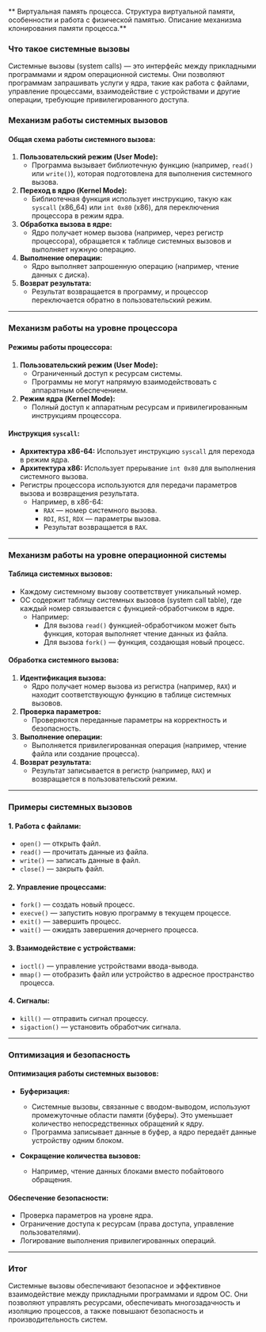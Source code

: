 ** Виртуальная память процесса. Структура виртуальной памяти, особенности и работа с физической памятью. Описание механизма клонирования памяти процесса.**

### Что такое системные вызовы

Системные вызовы (system calls) — это интерфейс между прикладными программами и ядром операционной системы. Они позволяют программам запрашивать услуги у ядра, такие как работа с файлами, управление процессами, взаимодействие с устройствами и другие операции, требующие привилегированного доступа.

### Механизм работы системных вызовов

#### Общая схема работы системного вызова:

1. **Пользовательский режим (User Mode):**
    - Программа вызывает библиотечную функцию (например, `read()` или `write()`), которая подготовлена для выполнения системного вызова.
2. **Переход в ядро (Kernel Mode):**
    - Библиотечная функция использует инструкцию, такую как `syscall` (x86_64) или `int 0x80` (x86), для переключения процессора в режим ядра.
3. **Обработка вызова в ядре:**
    - Ядро получает номер вызова (например, через регистр процессора), обращается к таблице системных вызовов и выполняет нужную операцию.
4. **Выполнение операции:**
    - Ядро выполняет запрошенную операцию (например, чтение данных с диска).
5. **Возврат результата:**
    - Результат возвращается в программу, и процессор переключается обратно в пользовательский режим.

---

### Механизм работы на уровне процессора

#### Режимы работы процессора:

1. **Пользовательский режим (User Mode):**
    - Ограниченный доступ к ресурсам системы.
    - Программы не могут напрямую взаимодействовать с аппаратным обеспечением.
2. **Режим ядра (Kernel Mode):**
    - Полный доступ к аппаратным ресурсам и привилегированным инструкциям процессора.

#### Инструкция `syscall`:

- **Архитектура x86-64:** Использует инструкцию `syscall` для перехода в режим ядра.
- **Архитектура x86:** Использует прерывание `int 0x80` для выполнения системного вызова.
- Регистры процессора используются для передачи параметров вызова и возвращения результата.
    - Например, в x86-64:
        - `RAX` — номер системного вызова.
        - `RDI`, `RSI`, `RDX` — параметры вызова.
        - Результат возвращается в `RAX`.

---

### Механизм работы на уровне операционной системы

#### Таблица системных вызовов:

- Каждому системному вызову соответствует уникальный номер.
- ОС содержит таблицу системных вызовов (system call table), где каждый номер связывается с функцией-обработчиком в ядре.
    - Например:
        - Для вызова `read()` функцией-обработчиком может быть функция, которая выполняет чтение данных из файла.
        - Для вызова `fork()` — функция, создающая новый процесс.

#### Обработка системного вызова:

1. **Идентификация вызова:**
    - Ядро получает номер вызова из регистра (например, `RAX`) и находит соответствующую функцию в таблице системных вызовов.
2. **Проверка параметров:**
    - Проверяются переданные параметры на корректность и безопасность.
3. **Выполнение операции:**
    - Выполняется привилегированная операция (например, чтение файла или создание процесса).
4. **Возврат результата:**
    - Результат записывается в регистр (например, `RAX`) и возвращается в пользовательский режим.

---

### Примеры системных вызовов

#### 1. **Работа с файлами:**

- `open()` — открыть файл.
- `read()` — прочитать данные из файла.
- `write()` — записать данные в файл.
- `close()` — закрыть файл.

#### 2. **Управление процессами:**

- `fork()` — создать новый процесс.
- `execve()` — запустить новую программу в текущем процессе.
- `exit()` — завершить процесс.
- `wait()` — ожидать завершения дочернего процесса.

#### 3. **Взаимодействие с устройствами:**

- `ioctl()` — управление устройствами ввода-вывода.
- `mmap()` — отобразить файл или устройство в адресное пространство процесса.

#### 4. **Сигналы:**

- `kill()` — отправить сигнал процессу.
- `sigaction()` — установить обработчик сигнала.

---

### Оптимизация и безопасность

#### Оптимизация работы системных вызовов:

- **Буферизация:**
    - Системные вызовы, связанные с вводом-выводом, используют промежуточные области памяти (буферы). Это уменьшает количество непосредственных обращений к ядру.
    - Программа записывает данные в буфер, а ядро передаёт данные устройству одним блоком.

- **Сокращение количества вызовов:**
    - Например, чтение данных блоками вместо побайтового обращения.

#### Обеспечение безопасности:

- Проверка параметров на уровне ядра.
- Ограничение доступа к ресурсам (права доступа, управление пользователями).
- Логирование выполнения привилегированных операций.

---

### Итог
Системные вызовы обеспечивают безопасное и эффективное взаимодействие между прикладными программами и ядром ОС. Они позволяют управлять ресурсами, обеспечивать многозадачность и изоляцию процессов, а также повышают безопасность и производительность систем.
